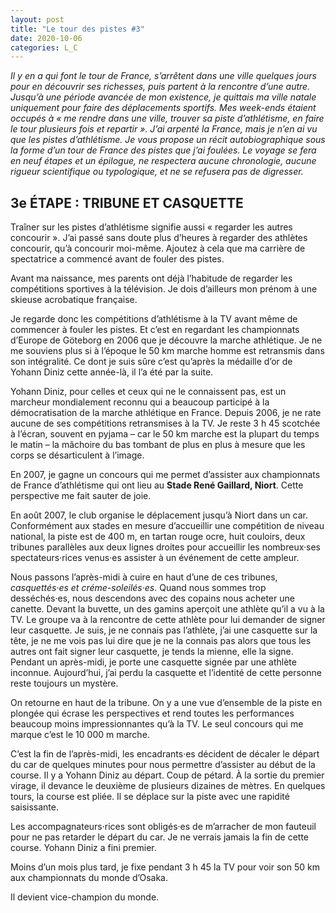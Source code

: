 ```yaml
---
layout: post
title: "Le tour des pistes #3"
date: 2020-10-06
categories: L_C
---
```


*Il y en a qui font le tour de France, s’arrêtent dans une ville quelques jours pour en découvrir ses richesses, puis partent à la rencontre d’une autre. Jusqu’à une période avancée de mon existence, je quittais ma ville natale uniquement pour faire des déplacements sportifs. Mes week-ends étaient occupés à « me rendre dans une ville, trouver sa piste d’athlétisme, en faire le tour plusieurs fois et repartir ». J’ai arpenté la France, mais je n’en ai vu que les pistes d’athlétisme. Je vous propose un récit autobiographique sous la forme d’un tour de France des pistes que j’ai foulées. Le voyage se fera en neuf étapes et un épilogue, ne respectera aucune chronologie, aucune rigueur scientifique ou typologique, et ne se refusera pas de digresser.*

## 3e ÉTAPE  : TRIBUNE ET CASQUETTE

Traîner sur les pistes d’athlétisme signifie aussi « regarder les autres concourir ». J’ai passé sans doute plus d’heures à regarder des athlètes concourir, qu’à concourir moi-même. Ajoutez à cela que ma carrière de spectatrice a commencé avant de fouler des pistes.

Avant ma naissance, mes parents ont déjà l’habitude de regarder les compétitions sportives à la télévision. Je dois d’ailleurs mon prénom à une skieuse acrobatique française.

Je regarde donc les compétitions d’athlétisme à la TV avant même de commencer à fouler les pistes. Et c’est en regardant les championnats d’Europe de Göteborg en 2006 que je découvre la marche athlétique. Je ne me souviens plus si à l’époque le 50 km marche homme est retransmis dans son intégralité. Ce dont je suis sûre c’est qu’après la médaille d’or de Yohann Diniz cette année-là, il l’a été par la suite.

Yohann Diniz, pour celles et ceux qui ne le connaissent pas, est un marcheur mondialement reconnu qui a beaucoup participé à la démocratisation de la marche athlétique en France. Depuis 2006, je ne rate aucune de ses compétitions retransmises à la TV. Je reste 3 h 45 scotchée à l’écran, souvent en pyjama – car le 50 km marche est la plupart du temps le matin – la mâchoire du bas tombant de plus en plus à mesure que les corps se désarticulent à l’image.

En 2007, je gagne un concours qui me permet d’assister aux championnats de France d’athlétisme qui ont lieu au **Stade René Gaillard, Niort**. Cette perspective me fait sauter de joie.

En août 2007, le club organise le déplacement jusqu’à Niort dans un car. Conformément aux stades en mesure d’accueillir une compétition de niveau national, la piste est de 400 m, en tartan rouge ocre, huit couloirs, deux tribunes parallèles aux deux lignes droites pour accueillir les nombreux·ses spectateurs·rices venus·es assister à un événement de cette ampleur.

Nous passons l’après-midi à cuire en haut d’une de ces tribunes, *casquettés·es et créme-soleilés·es*. Quand nous sommes trop desséchés·es, nous descendons avec des copains nous acheter une canette. Devant la buvette, un des gamins aperçoit une athlète qu’il a vu à la TV. Le groupe va à la rencontre de cette athlète pour lui demander de signer leur casquette. Je suis, je ne connais pas l’athlète, j’ai une casquette sur la tête, je ne me vois pas lui dire que je ne la connais pas alors que tous les autres ont fait signer leur casquette, je tends la mienne, elle la signe. Pendant un après-midi, je porte une casquette signée par une athlète inconnue. Aujourd’hui, j’ai perdu la casquette et l’identité de cette personne reste toujours un mystère.

On retourne en haut de la tribune. On y a une vue d’ensemble de la piste en plongée qui écrase les perspectives et rend toutes les performances beaucoup moins impressionnantes qu’à la TV. Le seul concours qui me marque c’est le 10 000 m marche.

C’est la fin de l’après-midi, les encadrants·es décident de décaler le départ du car de quelques minutes pour nous permettre d’assister au début de la course. Il y a Yohann Diniz au départ. Coup de pétard. À la sortie du premier virage, il devance le deuxième de plusieurs dizaines de mètres. En quelques tours, la course est pliée. Il se déplace sur la piste avec une rapidité saisissante.

Les accompagnateurs·rices sont obligés·es  de m’arracher de mon fauteuil pour ne pas retarder le départ du car. Je ne verrais jamais la fin de cette course. Yohann Diniz a fini premier.

Moins d’un mois plus tard, je fixe pendant 3 h 45 la TV pour voir son 50 km aux championnats du monde d’Osaka.

Il devient vice-champion du monde.
